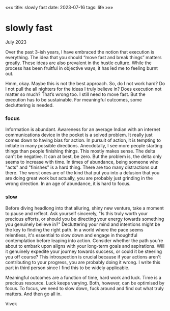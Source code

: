 «««
title: slowly fast
date: 2023-07-16
tags: life
»»»

# slowly fast

July 2023

Over the past 3-ish years, I have embraced the notion that execution is everything. The idea that you should “move fast and break things” matters greatly. These ideas are also prevalent in the hustle culture. While the process has been fruitful in objective ways, it has led me to feeling burnt out.

Hmm, okay. Maybe this is not the best approach. So, do I not work hard? Do I not pull the all nighters for the ideas I truly believe in? Does execution not matter so much? That’s wrong too. I still need to move fast. But the execution has to be sustainable. For meaningful outcomes, some decluttering is needed.

### focus

Information is abundant. Awareness for an average Indian with an internet communications device in the pocket is a solved problem. It really just comes down to having bias for action. In pursuit of action, it is tempting to initiate in many possible directions. Anecdotally, I see more people starting things than people finishing things. This mostly makes sense. The delta can't be negative. It can at best, be zero. But the problem is, the delta only seems to increase with time. In times of abundance, being someone who "acts" and "finishes" is a hard thing. There are too many distractions out there. The worst ones are of the kind that put you into a delusion that you are doing great work but actually, you are probably just grinding in the wrong direction. In an age of abundance, it is hard to focus.

### slow

Before diving headlong into that alluring, shiny new venture, take a moment to pause and reflect. Ask yourself sincerely, "Is this <insert shiny new thing> truly worth your precious efforts, or should you be directing your energy towards something you genuinely believe in?" Decluttering your mind and intentions might be the key to finding the right path.
In a world where the pace seems relentless, it's essential to slow down and engage in thoughtful contemplation before leaping into action. Consider whether the path you're about to embark upon aligns with your long-term goals and aspirations. Will it genuinely expedite your journey towards success, or could it be steering you off course? This introspection is crucial because if your actions aren't contributing to your progress, you are probably doing it wrong. I write this part in third person since I find this to be widely applicable.

Meaningful outcomes are a function of time, hard work and luck. Time is a precious resource. Luck keeps varying. Both, however, can be optimised by focus. To focus, we need to slow down, fuck around and find out what truly matters. And then go all in.

Vivek
